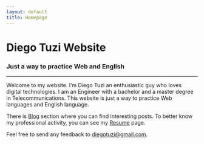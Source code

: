 ```yaml
---
layout: default
title: Homepage
---
```


# Diego Tuzi Website
### Just a way to practice Web and English
---
Welcome to my website. I’m Diego Tuzi an enthusiastic guy who loves digital technologies. I am an Engineer with a bachelor and a master degree in Telecommunications. 
This website is just a way to practice Web languages and English language. 

There is [Blog](blog.html) section where you can find interesting posts.
To better know my professional activity, you can see my [Resume](resume.html) page.

Feel free to send any feedback to [diegotuzi@gmail.com](mailto:diegotuzi@gmail.com).